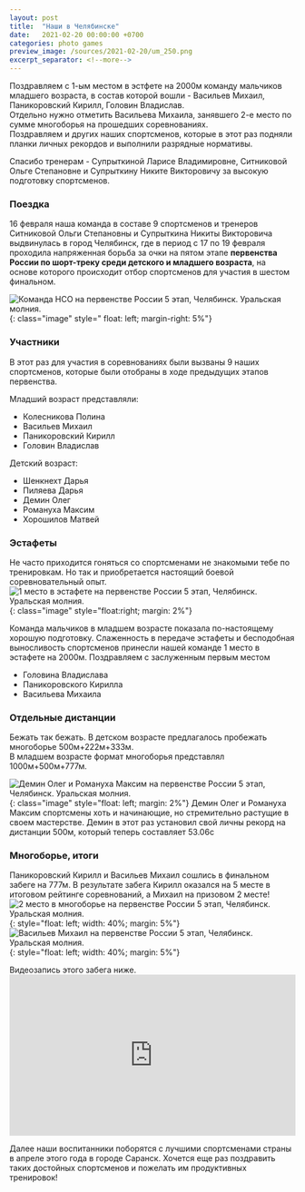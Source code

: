 ```yaml
---
layout: post
title:  "Наши в Челябинске"
date:   2021-02-20 00:00:00 +0700
categories: photo games
preview_image: /sources/2021-02-20/um_250.png
excerpt_separator: <!--more-->
---
```


Поздравляем с 1-ым местом в эстфете на 2000м команду мальчиков младшего возраста, в состав которой вошли - Васильев Михаил, Паникоровский Кирилл, Головин Владислав.  
Отдельно нужно отметить Васильева Михаила, занявшего 2-е место по сумме многоборья на прошедших соревнованиях.  
Поздравляем и других наших спортсменов, которые в этот раз подняли планки личных рекордов и выполнили разрядные нормативы.
<!--more-->
Спасибо тренерам - Супрыткиной Ларисе Владимировне, Ситниковой Ольге Степановне и Супрыткину Никите Викторовичу за высокую подготовку спортсменов.

### Поездка
16 февраля наша команда в составе 9 спортсменов и тренеров Ситниковой Ольги Степановны и Супрыткина Никиты Викторовича выдвинулась в город Челябинск, где в период с 17 по 19 февраля проходила напряженная борьба за 
очки на пятом этапе **первенства России по шорт-треку среди детского и младшего возраста**, на основе которого происходит отбор спортсменов для участия в шестом финальном.

![Команда НСО на первенстве России 5 этап, Челябинск. Уральская молния.](/sources/2021-02-20/um.png){: class="image" style=" float: left; margin-right: 5%"}

<style>
.image{
    width: 50%;
}
@media (max-width: 768px) {
.image{
    width: 100%;
}
}
</style>    

### Участники
В этот раз для участия в соревнованиях были вызваны 9 наших спортсменов, которые были отобраны в ходе предыдущих этапов первенства.

Младший возраст представляли:
- Колесникова Полина 
- Васильев Михаил
- Паникоровский Кирилл
- Головин Владислав

Детский возраст:
- Шенкнехт Дарья
- Пиляева Дарья
- Демин Олег
- Романуха Максим
- Хорошилов Матвей


### Эстафеты
Не часто приходится гоняться со спортсменами не знакомыми тебе по тренировкам. Но так и приобретается настоящий боевой соревновательный опыт.   
![1 место в эстафете на первенстве России 5 этап, Челябинск. Уральская молния.](/sources/2021-02-20/1_place_relay.jpeg){: class="image" style="float:right;  margin: 2%"}

Команда мальчиков в младшем возрасте показала по-настоящему хорошую подготовку. Слаженность в передаче эстафеты и бесподобная выносливость спортсменов принесли нашей команде 1 место в эстафете на 2000м. Поздравляем с заслуженным первым местом 
- Головина Владислава
- Паникоровского Кирилла
- Васильева Михаила

### Отдельные дистанции
Бежать так бежать. 
В детском возрасте предлагалось пробежать многоборье 500м+222м+333м.  
В младшем возрасте формат многоборья представлял 1000м+500м+777м.


![Демин Олег и Романуха Максим на первенстве России 5 этап, Челябинск. Уральская молния.](/sources/2021-02-20/romanuha_demin.jpeg){: class="image" style="float: left;  margin: 2%"}
Демин Олег и Романуха Максим спортсмены хоть и начинающие, но стремительно растущие в своем мастерстве. Демин в этот раз установил свой личны рекорд на дистанции 500м, который теперь составляет 53.06с 
<div style="clear: both;"></div>


### Многоборье, итоги
Паникоровский Кирилл и Васильев Михаил сошлись в финальном забеге на 777м.
В результате забега Кирилл оказался на 5 месте в итоговом рейтинге соревнований, а Михаил на призовом 2 месте!   
![2 место в многоборье на первенстве России 5 этап, Челябинск. Уральская молния.](/sources/2021-02-20/2_place_vasilev.jpeg){: style="float: left; width: 40%; margin: 5%"}
![Васильев Михаил на первенстве России 5 этап, Челябинск. Уральская молния.](/sources/2021-02-20/vasilev.png){: style="float: left; width: 40%; margin: 5%"}
<div style="clear: both;"></div>
Видеозапись этого забега ниже. 
<div class="ytcontainer">
<iframe width="560" height="315" src="https://www.youtube.com/embed/5k6rjoo-_UM" frameborder="0" allow="accelerometer; autoplay; clipboard-write; encrypted-media; gyroscope; picture-in-picture" allowfullscreen class="ytvideo"></iframe>
</div>

<style>
.ytcontainer {
    position: relative;
    width: 100%;
    height: 0;
    padding-bottom: 56.25%;
}
.ytvideo {
    position: absolute;
    top: 0;
    left: 0;
    width: 100%;
    height: 100%;
}
</style>


Далее наши воспитанники поборятся с лучшими спортсменами страны в апреле этого года в городе Саранск. Хочется еще раз поздравить таких достойных спортсменов и пожелать им продуктивных тренировок!